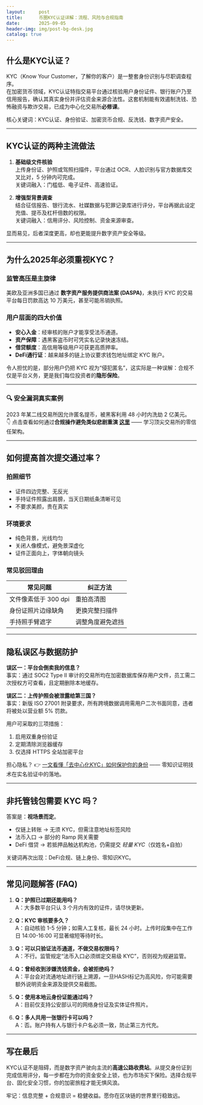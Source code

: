 ```yaml
---
layout:     post
title:      币圈KYC认证详解：流程、风险与合规指南
date:       2025-09-05
header-img: img/post-bg-desk.jpg
catalog: true
---
```


## 什么是KYC认证？

KYC（Know Your Customer，了解你的客户）是一整套身份识别与尽职调查程序。  
在加密货币领域，KYC认证特指交易平台通过核验用户身份证件、银行账户乃至信用报告，确认其真实身份并评估资金来源合法性。这套机制能有效遏制洗钱、恐怖融资与欺诈交易，已成为中心化交易所**必修课**。

核心关键词：KYC认证、身份验证、加密货币合规、反洗钱、数字资产安全。

---

## KYC认证的两种主流做法

1. **基础级文件核验**  
   上传身份证、护照或驾照扫描件，平台通过 OCR、人脸识别与官方数据库交叉比对，5 分钟内可完成。  
   关键词融入：门槛低、电子证件、高速验证。

2. **增强型背景调查**  
   结合征信报告、银行流水、社媒数据与犯罪记录库进行评分，平台再据此设定充值、提币及杠杆倍数的权限。  
   关键词融入：信用评分、风险控制、资金来源审查。

显而易见，后者深度更高，却也更能提升数字资产安全等级。

---

## 为什么2025年必须重视KYC？

### 监管高压是主旋律  
美欧及亚洲多国已通过 **数字资产服务提供商法案 (DASPA)**，未执行 KYC 的交易平台每日罚款高达 10 万美元，甚至可能吊销执照。

### 用户层面的四大价值

- **安心入金**：经审核的账户才能享受法币通道。  
- **资产保障**：遇黑客盗币时可凭实名记录快速冻结。  
- **借贷额度**：高信用等级用户可获更高质押率。  
- **DeFi通行证**：越来越多的链上协议要求钱包地址绑定 KYC 账户。

令人担忧的是，部分用户仍把 KYC 视为“侵犯匿名”，这实际是一种误解：合规不仅是平台义务，更是我们每位投资者的**隐形保险**。

---

### 🔍 安全漏洞真实案例

2023 年某二线交易所因允许匿名提币，被黑客利用 48 小时内洗劫 2 亿美元。  
👇 点击查看如何通过**合规操作避免类似悲剧重演** [**这里**](https://okxdog.com/) —— 学习顶尖交易所的零信任架构。

---

## 如何提高首次提交通过率？

### 拍照细节

- 证件四边完整、无反光  
- 手持证件照露出肩膀，当天日期纸条清晰可见  
- 不要求美颜，贵在真实

### 环境要求

- 纯色背景，光线均匀  
- 关闭人像模式，避免景深虚化  
- 证件正面向上，字体朝向镜头

### 常见驳回理由

| 常见问题 | 纠正方法 |
|---|---|
| 文件像素低于 300 dpi | 重拍高清图 |
| 身份证照片边缘缺角 | 更换完整扫描件 |
| 手持照手臂遮字 | 调整角度避免遮挡 |

---

## 隐私误区与数据防护

**误区一：平台会倒卖我的信息？**  
事实：通过 SOC2 Type II 审计的交易所均在加密数据库保存用户文件，员工需二次授权方可查看，且定期删除本地缓存。

**误区二：上传护照会被泄露给第三国？**  
事实：新版 ISO 27001 附录要求，所有跨境数据调用需用户二次书面同意，违者将被处以营业额 5% 罚款。

用户可采取的三项措施：

1. 启用双重身份验证  
2. 定期清除浏览器缓存  
3. 仅选择 HTTPS 全站加密平台

担心隐私？ 👉 [一文看懂「去中心化KYC」如何保护你的身份](https://okxdog.com/) —— 零知识证明技术在实名验证中的落地。

---

## 非托管钱包需要 KYC 吗？

答案是：**视场景而定**。

- 仅链上转账 → 无须 KYC，但需注意地址标签风险  
- 法币入口 → 部分的 Ramp 网关需要  
- DeFi 借贷 → 若抵押品触达机构池，仍需提交 *轻量 KYC*（仅姓名+自拍）

关键词再次出现：DeFi合规、链上身份、零知识KYC。

---

## 常见问题解答 (FAQ)

1. **Q：护照已过期还能用吗？**  
   A：大多数平台只认 3 个月内有效的证件，请尽快更新。

2. **Q：KYC 审核要多久？**  
   A：自动核验 1-5 分钟；如需人工复核，最长 24 小时。上传时段集中在工作日 14:00-16:00 可显著缩短等待时长。

3. **Q：可以只验证法币通道，不做交易权限吗？**  
   A：不行。监管规定“法币入口必须绑定交易级 KYC”，否则视为规避监管。

4. **Q：曾经收到涉嫌洗钱资金，会被拒绝吗？**  
   A：平台会对流通地址进行链上溯源，一旦HASH标记为高风险，你可能需要额外说明资金来源及提供交易截图。

5. **Q：使用本地云身份证能通过吗？**  
   A：目前仅支持公安部认可的网络身份证及实体证件照片。

6. **Q：多人共用一张银行卡可以吗？**  
   A：否。账户持有人与银行卡户名必须一致，防止第三方代充。

---

## 写在最后

KYC认证不是阻碍，而是数字资产驶向主流的**高速公路收费站**。从提交身份证到完成信用评分，每一步都在为你的资金安全上锁，也为市场买下保险。选择合规平台、固化安全习惯，你的加密旅程才能无惧风浪。

牢记：信息完整 + 合规意识 = 稳健收益。愿你在区块链的世界里行稳致远。